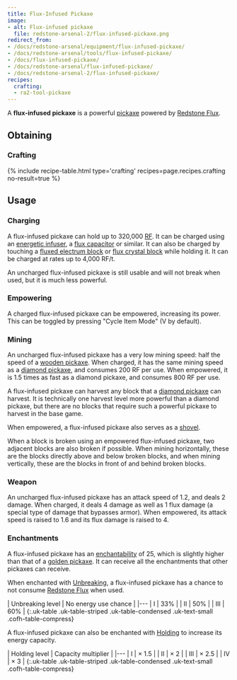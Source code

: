 ```yaml
---
title: Flux-Infused Pickaxe
image:
- alt: Flux-infused pickaxe
  file: redstone-arsenal-2/flux-infused-pickaxe.png
redirect_from:
- /docs/redstone-arsenal/equipment/flux-infused-pickaxe/
- /docs/redstone-arsenal/tools/flux-infused-pickaxe/
- /docs/flux-infused-pickaxe/
- /docs/redstone-arsenal/flux-infused-pickaxe/
- /docs/redstone-arsenal-2/flux-infused-pickaxe/
recipes:
  crafting:
  - ra2-tool-pickaxe
---
```


A **flux-infused pickaxe** is a powerful
[pickaxe](https://minecraft.gamepedia.com/Pickaxe) powered by [Redstone
Flux](/docs/redstone-flux/).


Obtaining
---------

### Crafting
{% include recipe-table.html type='crafting' recipes=page.recipes.crafting no-result=true %}


Usage
-----

### Charging
A flux-infused pickaxe can hold up to 320,000 [RF](/docs/redstone-flux/). It can
be charged using an [energetic infuser](/docs/1.12/thermal-expansion-5/energetic-infuser/), a [flux
capacitor](/docs/1.12/thermal-expansion-5/flux-capacitor/) or similar. It can also be charged by touching
a [fluxed electrum block](/docs/1.12/redstone-arsenal-2/fluxed-electrum-block/) or [flux crystal
block](/docs/1.12/redstone-arsenal-2/flux-crystal-block) while holding it. It can be charged at rates up
to 4,000 RF/t.

An uncharged flux-infused pickaxe is still usable and will not break when used,
but it is much less powerful.

### Empowering
A charged flux-infused pickaxe can be empowered, increasing its power. This can
be toggled by pressing "Cycle Item Mode" (V by default).

### Mining
An uncharged flux-infused pickaxe has a very low mining speed: half the speed of
a [wooden pickaxe](https://minecraft.gamepedia.com/Wooden_Pickaxe). When
charged, it has the same mining speed as a [diamond
pickaxe](https://minecraft.gamepedia.com/Diamond_Pickaxe), and consumes 200 RF
per use. When empowered, it is 1.5 times as fast as a diamond pickaxe, and
consumes 800 RF per use.

A flux-infused pickaxe can harvest any block that a [diamond
pickaxe](https://minecraft.gamepedia.com/Diamond_Pickaxe) can harvest. It is
technically one harvest level more powerful than a diamond pickaxe, but there
are no blocks that require such a powerful pickaxe to harvest in the base game.

When empowered, a flux-infused pickaxe also serves as a
[shovel](https://minecraft.gamepedia.com/Shovel).

When a block is broken using an empowered flux-infused pickaxe, two adjacent
blocks are also broken if possible. When mining horizontally, these are the
blocks directly above and below broken blocks, and when mining vertically, these
are the blocks in front of and behind broken blocks.

### Weapon
An uncharged flux-infused pickaxe has an attack speed of 1.2, and deals 2
damage. When charged, it deals 4 damage as well as 1 flux damage (a special type
of damage that bypasses armor). When empowered, its attack speed is raised to
1.6 and its flux damage is raised to 4.

### Enchantments
A flux-infused pickaxe has an
[enchantability](https://minecraft.gamepedia.com/Enchantability) of 25, which is
slightly higher than that of a [golden
pickaxe](https://minecraft.gamepedia.com/Golden_Pickaxe). It can receive all the
enchantments that other pickaxes can receive.

When enchanted with [Unbreaking](https://minecraft.gamepedia.com/Unbreaking), a
flux-infused pickaxe has a chance to not consume [Redstone
Flux](/docs/redstone-flux/) when used.

| Unbreaking level | No energy use chance |
|---
| I | 33% |
| II | 50% |
| III | 60% |
{:.uk-table .uk-table-striped .uk-table-condensed .uk-text-small .cofh-table-compress}

A flux-infused pickaxe can also be enchanted with [Holding](/docs/1.12/cofh-core-4/holding/) to
increase its energy capacity.

| Holding level | Capacity multiplier |
|---
| I | × 1.5 |
| II | × 2 |
| III | × 2.5 |
| IV | × 3 |
{:.uk-table .uk-table-striped .uk-table-condensed .uk-text-small .cofh-table-compress}
